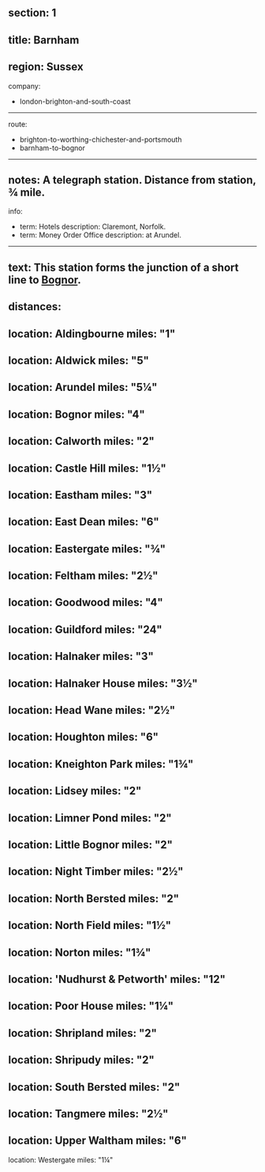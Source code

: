 section: 1
----
title: Barnham
----
region: Sussex
----
company:
- london-brighton-and-south-coast
----
route:
- brighton-to-worthing-chichester-and-portsmouth
- barnham-to-bognor
----
notes: A telegraph station. Distance from station, ¾ mile.
----
info:
- term: Hotels
  description: Claremont, Norfolk.
- term: Money Order Office
  description: at Arundel.
----
text: This station forms the junction of a short line to [Bognor](/stations/bognor).
----
distances:
- 
  location: Aldingbourne
  miles: "1"
- 
  location: Aldwick
  miles: "5"
- 
  location: Arundel
  miles: "5¼"
- 
  location: Bognor
  miles: "4"
- 
  location: Calworth
  miles: "2"
- 
  location: Castle Hill
  miles: "1½"
- 
  location: Eastham
  miles: "3"
- 
  location: East Dean
  miles: "6"
- 
  location: Eastergate
  miles: "¾"
- 
  location: Feltham
  miles: "2½"
- 
  location: Goodwood
  miles: "4"
- 
  location: Guildford
  miles: "24"
- 
  location: Halnaker
  miles: "3"
- 
  location: Halnaker House
  miles: "3½"
- 
  location: Head Wane
  miles: "2½"
- 
  location: Houghton
  miles: "6"
- 
  location: Kneighton Park
  miles: "1¾"
- 
  location: Lidsey
  miles: "2"
- 
  location: Limner Pond
  miles: "2"
- 
  location: Little Bognor
  miles: "2"
- 
  location: Night Timber
  miles: "2½"
- 
  location: North Bersted
  miles: "2"
- 
  location: North Field
  miles: "1½"
- 
  location: Norton
  miles: "1¾"
- 
  location: 'Nudhurst & Petworth'
  miles: "12"
- 
  location: Poor House
  miles: "1¼"
- 
  location: Shripland
  miles: "2"
- 
  location: Shripudy
  miles: "2"
- 
  location: South Bersted
  miles: "2"
- 
  location: Tangmere
  miles: "2½"
- 
  location: Upper Waltham
  miles: "6"
- 
  location: Westergate
  miles: "1¼"
